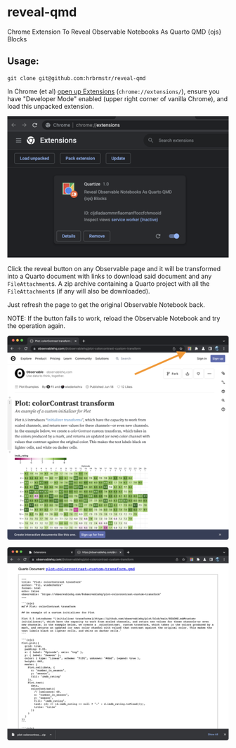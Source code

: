 # reveal-qmd

Chrome Extension To Reveal Observable Notebooks As Quarto QMD {ojs} Blocks

## Usage:

```shell
git clone git@github.com:hrbrmstr/reveal-qmd
```

In Chrome (et al) [open up Extensions](chrome://extensions/) (`chrome://extensions/`), ensure you have "Developer Mode" enabled (upper right corner of vanilla Chrome), and load this unpacked extension. 

![](extensions.png)

Click the reveal button on any Observable page and it will be transformed into a Quarto document with links to download said document and any `FileAttachment`s. A zip archive containing a Quarto project with all the `FileAttachment`s (if any will also be downloaded).

Just refresh the page to get the original Observable Notebook back.

NOTE: If the button fails to work, reload the Observable Notebook and try the operation again.

![](quartize-button.png)

![](quartized.png)